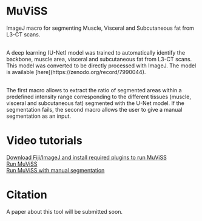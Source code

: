 # MuViSS
ImageJ macro for segmenting Muscle, Visceral and Subcutaneous fat from L3-CT scans.

<br />
A deep learning (U-Net) model was trained to automatically identify the backbone, muscle area, visceral and subcutaneous fat from L3-CT scans. This model was converted to be directly processed with ImageJ. The model is available [here](https://zenodo.org/record/7990044).
<br />
<br />

The first macro allows to extract the ratio of segmented areas within a predefined intensity range corresponding to the different tissues (muscle, visceral and subcutaneous fat) segmented with the U-Net model. If the segmentation fails, the second macro allows the user to give a manual segmentation as an input.<br />

# Video tutorials
[Download Fiji/ImageJ and install required plugins to run MuViSS]()<br />
[Run MuViSS]()<br />
[Run MuViSS with manual segmentation]()<br />

# Citation
A paper about this tool will be submitted soon.
